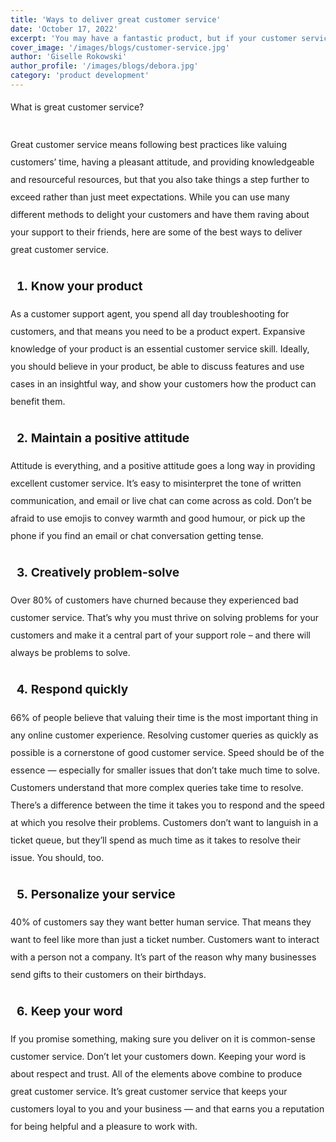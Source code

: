 ```yaml
---
title: 'Ways to deliver great customer service'
date: 'October 17, 2022'
excerpt: 'You may have a fantastic product, but if your customer service is unhelpful, unreliable, or just plain hard to get in touch with, folks will hear about it, and you’ll lose customers over it. That’s one big reason why investing in customer service is key to long-term business success.'
cover_image: '/images/blogs/customer-service.jpg'
author: 'Giselle Rokowski'
author_profile: '/images/blogs/debora.jpg'
category: 'product development'
---
```


<style>
h1{
   font-size: 5rem;
  font-weight: bold;
  margin:2rem auto ;
}

p{
  
    margin-bottom:2rem;
       font-size:1em;
  
     line-height: 2;
}
h2{
    font-size:2rem;
    font-weight:bolder;
    

}
ol {

  font-weight: bold;
 
  font-size:1.2rem;
   list-style-type: decimal;
}

</style>



What is great customer service?

Great customer service means following best practices like valuing customers’ time, having a pleasant attitude, and providing knowledgeable and resourceful resources, but that you also take things a step further to exceed rather than just meet expectations.
While you can use many different methods to delight your customers and have them raving about your support to their friends, here are some of the best ways to deliver great customer service.
1. Know your product

As a customer support agent, you spend all day troubleshooting for customers, and that means you need to be a product expert.
Expansive knowledge of your product is an essential customer service skill. Ideally, you should believe in your product, be able to discuss features and use cases in an insightful way, and show your customers how the product can benefit them.

2. Maintain a positive attitude

Attitude is everything, and a positive attitude goes a long way in providing excellent customer service. It’s easy to misinterpret the tone of written communication, and email or live chat can come across as cold. Don’t be afraid to use emojis to convey warmth and good humour, or pick up the phone if you find an email or chat conversation getting tense.

 3. Creatively problem-solve

Over 80% of customers have churned because they experienced bad customer service. That’s why you must thrive on solving problems for your customers and make it a central part of your support role – and there will always be problems to solve.

4. Respond quickly

66% of people believe that valuing their time is the most important thing in any online customer experience. Resolving customer queries as quickly as possible is a cornerstone of good customer service. Speed should be of the essence — especially for smaller issues that don’t take much time to solve.
Customers understand that more complex queries take time to resolve. There’s a difference between the time it takes you to respond and the speed at which you resolve their problems. Customers don’t want to languish in a ticket queue, but they’ll spend as much time as it takes to resolve their issue. You should, too.

 5. Personalize your service

40% of customers say they want better human service. That means they want to feel like more than just a ticket number. Customers want to interact with a person not a company. It’s part of the reason why many businesses send gifts to their customers on their birthdays.

 6. Keep your word

If you promise something, making sure you deliver on it is common-sense customer service. Don’t let your customers down. Keeping your word is about respect and trust.
All of the elements above combine to produce great customer service. It’s great customer service that keeps your customers loyal to you and your business — and that earns you a reputation for being helpful and a pleasure to work with.

